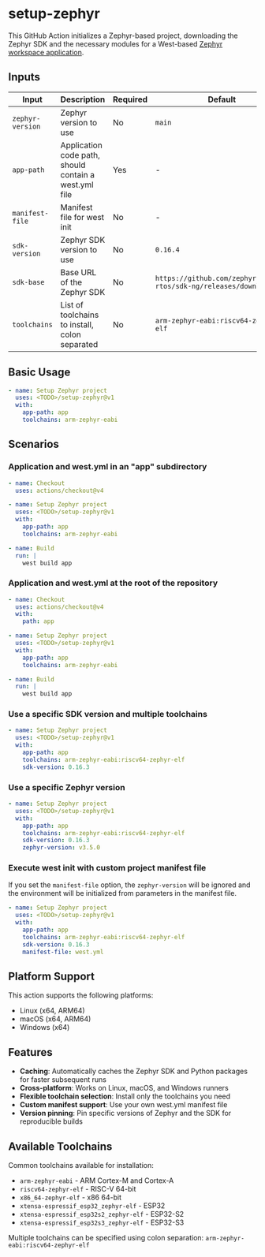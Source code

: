 # setup-zephyr

This GitHub Action initializes a Zephyr-based project, downloading the Zephyr SDK and the necessary modules for a West-based [Zephyr workspace application][1].

## Inputs

| Input | Description | Required | Default |
|-------|-------------|----------|---------|
| `zephyr-version` | Zephyr version to use | No | `main` |
| `app-path` | Application code path, should contain a west.yml file | Yes | - |
| `manifest-file` | Manifest file for west init | No | - |
| `sdk-version` | Zephyr SDK version to use | No | `0.16.4` |
| `sdk-base` | Base URL of the Zephyr SDK | No | `https://github.com/zephyrproject-rtos/sdk-ng/releases/download` |
| `toolchains` | List of toolchains to install, colon separated | No | `arm-zephyr-eabi:riscv64-zephyr-elf` |

## Basic Usage

```yaml
- name: Setup Zephyr project
  uses: <TODO>/setup-zephyr@v1
  with:
    app-path: app
    toolchains: arm-zephyr-eabi
```

## Scenarios

### Application and west.yml in an "app" subdirectory

```yaml
- name: Checkout
  uses: actions/checkout@v4

- name: Setup Zephyr project
  uses: <TODO>/setup-zephyr@v1
  with:
    app-path: app
    toolchains: arm-zephyr-eabi

- name: Build
  run: |
    west build app
```

### Application and west.yml at the root of the repository

```yaml
- name: Checkout
  uses: actions/checkout@v4
  with:
    path: app

- name: Setup Zephyr project
  uses: <TODO>/setup-zephyr@v1
  with:
    app-path: app
    toolchains: arm-zephyr-eabi

- name: Build
  run: |
    west build app
```

### Use a specific SDK version and multiple toolchains

```yaml
- name: Setup Zephyr project
  uses: <TODO>/setup-zephyr@v1
  with:
    app-path: app
    toolchains: arm-zephyr-eabi:riscv64-zephyr-elf
    sdk-version: 0.16.3
```

### Use a specific Zephyr version

```yaml
- name: Setup Zephyr project
  uses: <TODO>/setup-zephyr@v1
  with:
    app-path: app
    toolchains: arm-zephyr-eabi:riscv64-zephyr-elf
    sdk-version: 0.16.3
    zephyr-version: v3.5.0
```

### Execute west init with custom project manifest file

If you set the `manifest-file` option, the `zephyr-version` will be ignored and the environment will be initialized from parameters in the manifest file.

```yaml
- name: Setup Zephyr project
  uses: <TODO>/setup-zephyr@v1
  with:
    app-path: app
    toolchains: arm-zephyr-eabi:riscv64-zephyr-elf
    sdk-version: 0.16.3
    manifest-file: west.yml
```

## Platform Support

This action supports the following platforms:
- Linux (x64, ARM64)
- macOS (x64, ARM64)
- Windows (x64)

## Features

- **Caching**: Automatically caches the Zephyr SDK and Python packages for faster subsequent runs
- **Cross-platform**: Works on Linux, macOS, and Windows runners
- **Flexible toolchain selection**: Install only the toolchains you need
- **Custom manifest support**: Use your own west.yml manifest file
- **Version pinning**: Pin specific versions of Zephyr and the SDK for reproducible builds

## Available Toolchains

Common toolchains available for installation:
- `arm-zephyr-eabi` - ARM Cortex-M and Cortex-A
- `riscv64-zephyr-elf` - RISC-V 64-bit
- `x86_64-zephyr-elf` - x86 64-bit
- `xtensa-espressif_esp32_zephyr-elf` - ESP32
- `xtensa-espressif_esp32s2_zephyr-elf` - ESP32-S2
- `xtensa-espressif_esp32s3_zephyr-elf` - ESP32-S3

Multiple toolchains can be specified using colon separation: `arm-zephyr-eabi:riscv64-zephyr-elf`

[1]: https://docs.zephyrproject.org/latest/develop/application/index.html#zephyr-workspace-app

